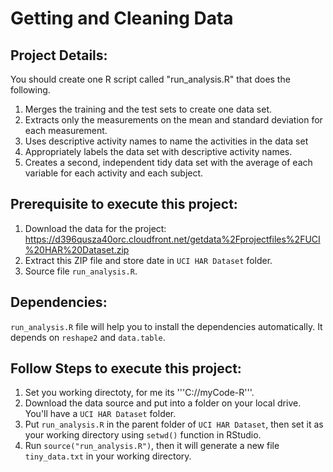 # Getting and Cleaning Data

## Project Details:

You should create one R script called "run_analysis.R" that does the following.

1. Merges the training and the test sets to create one data set.
2. Extracts only the measurements on the mean and standard deviation for each measurement.
3. Uses descriptive activity names to name the activities in the data set
4. Appropriately labels the data set with descriptive activity names.
5. Creates a second, independent tidy data set with the average of each variable for each activity and each subject.

## Prerequisite to execute this project:

1. Download the data for the project: https://d396qusza40orc.cloudfront.net/getdata%2Fprojectfiles%2FUCI%20HAR%20Dataset.zip
2. Extract this ZIP file and store date in ```UCI HAR Dataset``` folder.
3. Source file ```run_analysis.R```.

## Dependencies:

```run_analysis.R``` file will help you to install the dependencies automatically. It depends on ```reshape2``` and ```data.table```. 

## Follow Steps to execute this project:

1. Set you working directoty, for me its '''C://myCode-R'''.
2. Download the data source and put into a folder on your local drive. You'll have a ```UCI HAR Dataset``` folder.
3. Put ```run_analysis.R``` in the parent folder of ```UCI HAR Dataset```, then set it as your working directory using ```setwd()``` function in RStudio.
4. Run ```source("run_analysis.R")```, then it will generate a new file ```tiny_data.txt``` in your working directory.

